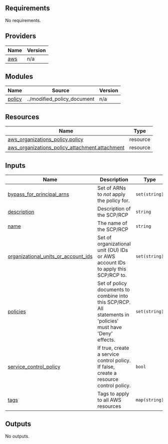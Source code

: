 <!-- BEGIN_TF_DOCS -->
## Requirements

No requirements.

## Providers

| Name | Version |
|------|---------|
| <a name="provider_aws"></a> [aws](#provider\_aws) | n/a |

## Modules

| Name | Source | Version |
|------|--------|---------|
| <a name="module_policy"></a> [policy](#module\_policy) | ../modified_policy_document | n/a |

## Resources

| Name | Type |
|------|------|
| [aws_organizations_policy.policy](https://registry.terraform.io/providers/hashicorp/aws/latest/docs/resources/organizations_policy) | resource |
| [aws_organizations_policy_attachment.attachment](https://registry.terraform.io/providers/hashicorp/aws/latest/docs/resources/organizations_policy_attachment) | resource |

## Inputs

| Name | Description | Type | Default | Required |
|------|-------------|------|---------|:--------:|
| <a name="input_bypass_for_principal_arns"></a> [bypass\_for\_principal\_arns](#input\_bypass\_for\_principal\_arns) | Set of ARNs to *not* apply the policy for. | `set(string)` | `[]` | no |
| <a name="input_description"></a> [description](#input\_description) | Description of the SCP/RCP | `string` | n/a | yes |
| <a name="input_name"></a> [name](#input\_name) | The name of the SCP/RCP | `string` | n/a | yes |
| <a name="input_organizational_units_or_account_ids"></a> [organizational\_units\_or\_account\_ids](#input\_organizational\_units\_or\_account\_ids) | Set of organizational unit (OU) IDs or AWS account IDs to apply this SCP/RCP to. | `set(string)` | n/a | yes |
| <a name="input_policies"></a> [policies](#input\_policies) | Set of policy documents to combine into this SCP/RCP. All statements in 'policies' must have 'Deny' effects. | `set(string)` | n/a | yes |
| <a name="input_service_control_policy"></a> [service\_control\_policy](#input\_service\_control\_policy) | If true, create a service control policy. If false, create a resource control policy. | `bool` | `true` | no |
| <a name="input_tags"></a> [tags](#input\_tags) | Tags to apply to all AWS resources | `map(string)` | `{}` | no |

## Outputs

No outputs.
<!-- END_TF_DOCS -->
